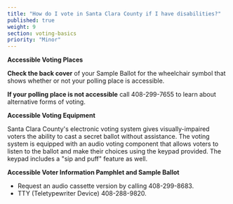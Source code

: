 ```yaml
---
title: "How do I vote in Santa Clara County if I have disabilities?"
published: true
weight: 9
section: voting-basics
priority: "Minor"
---
```


**Accessible Voting Places**  

**Check the back cover** of your Sample Ballot for the wheelchair symbol that shows whether or not your polling place is accessible.  

**If your polling place is not accessible** call 408-299-7655 to learn about alternative forms of voting.  

**Accessible Voting Equipment**  

Santa Clara County's electronic voting system gives visually-impaired voters the ability to cast a secret ballot without assistance. The voting system is equipped with an audio voting component that allows voters to listen to the ballot and make their choices using the keypad provided. The keypad includes a "sip and puff" feature as well.  

**Accessible Voter Information Pamphlet and Sample Ballot**  
- Request an audio cassette version by calling 408-299-8683.  
- TTY (Teletypewriter Device) 408-288-9820.  
